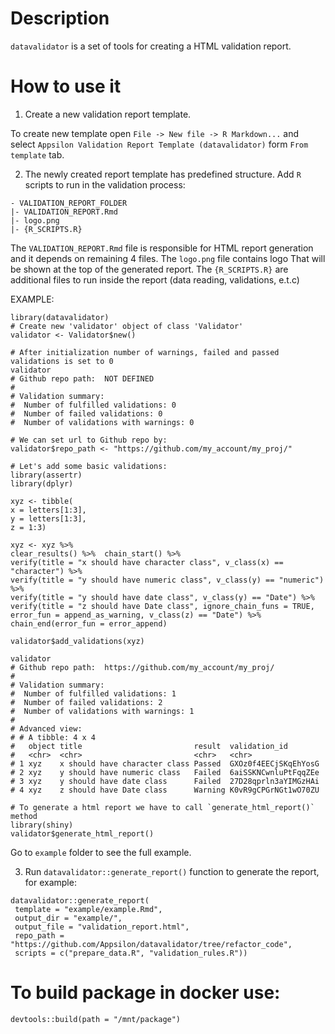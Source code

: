 # Description

`datavalidator` is a set of tools for creating a HTML validation report.

# How to use it

1. Create a new validation report template.

To create new template open `File -> New file -> R Markdown...` and select `Appsilon Validation Report Template (datavalidator)` form `From template` tab.

2. The newly created report template has predefined structure. Add `R` scripts to run in the validation process:
```
- VALIDATION_REPORT_FOLDER
|- VALIDATION_REPORT.Rmd
|- logo.png
|- {R_SCRIPTS.R}
```

The `VALIDATION_REPORT.Rmd` file is responsible for HTML report generation and it depends on remaining 4 files.
The `logo.png` file contains logo That will be shown at the top of the generated report.
The `{R_SCRIPTS.R}` are additional files to run inside the report (data reading, validations, e.t.c)

EXAMPLE:

```{r}
library(datavalidator)
# Create new 'validator' object of class 'Validator'
validator <- Validator$new()

# After initialization number of warnings, failed and passed validations is set to 0
validator
# Github repo path:  NOT DEFINED 
# 
# Validation summary: 
#  Number of fulfilled validations: 0
#  Number of failed validations: 0
#  Number of validations with warnings: 0

# We can set url to Github repo by:
validator$repo_path <- "https://github.com/my_account/my_proj/"

# Let's add some basic validations:
library(assertr)
library(dplyr)

xyz <- tibble(
x = letters[1:3],
y = letters[1:3],
z = 1:3)

xyz <- xyz %>%
clear_results() %>%  chain_start() %>%
verify(title = "x should have character class", v_class(x) == "character") %>%
verify(title = "y should have numeric class", v_class(y) == "numeric") %>%
verify(title = "y should have date class", v_class(y) == "Date") %>%
verify(title = "z should have Date class", ignore_chain_funs = TRUE,
error_fun = append_as_warning, v_class(z) == "Date") %>%
chain_end(error_fun = error_append)

validator$add_validations(xyz)

validator
# Github repo path:  https://github.com/my_account/my_proj/ 
# 
# Validation summary: 
#  Number of fulfilled validations: 1
#  Number of failed validations: 2
#  Number of validations with warnings: 1
# 
# Advanced view: 
# # A tibble: 4 x 4
#   object title                         result  validation_id       
#   <chr>  <chr>                         <chr>   <chr>               
# 1 xyz    x should have character class Passed  GXOz0f4EECjSKqEhYosG
# 2 xyz    y should have numeric class   Failed  6aiSSKNCwnluPtFqqZEe
# 3 xyz    y should have date class      Failed  27D28qprln3aYIMGzHAi
# 4 xyz    z should have Date class      Warning K0vR9gCPGrNGt1wO70ZU

# To generate a html report we have to call `generate_html_report()` method
library(shiny)
validator$generate_html_report()
```

Go to `example` folder to see the full example.

3. Run `datavalidator::generate_report()` function to generate the report, for example:

```
datavalidator::generate_report(
 template = "example/example.Rmd", 
 output_dir = "example/",
 output_file = "validation_report.html",
 repo_path = "https://github.com/Appsilon/datavalidator/tree/refactor_code",
 scripts = c("prepare_data.R", "validation_rules.R"))
```

# To build package in docker use:

```
devtools::build(path = "/mnt/package")
```
